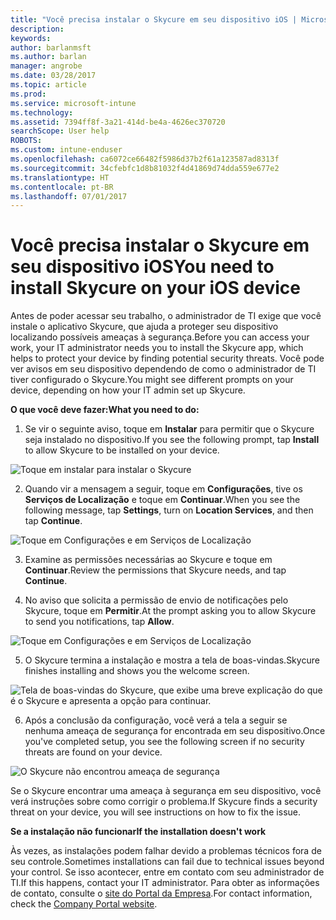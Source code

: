 ```yaml
---
title: "Você precisa instalar o Skycure em seu dispositivo iOS | Microsoft Docs"
description: 
keywords: 
author: barlanmsft
ms.author: barlan
manager: angrobe
ms.date: 03/28/2017
ms.topic: article
ms.prod: 
ms.service: microsoft-intune
ms.technology: 
ms.assetid: 7394ff8f-3a21-414d-be4a-4626ec370720
searchScope: User help
ROBOTS: 
ms.custom: intune-enduser
ms.openlocfilehash: ca6072ce66482f5986d37b2f61a123587ad8313f
ms.sourcegitcommit: 34cfebfc1d8b81032f4d41869d74dda559e677e2
ms.translationtype: HT
ms.contentlocale: pt-BR
ms.lasthandoff: 07/01/2017
---
```

# <span data-ttu-id="1ca05-102">Você precisa instalar o Skycure em seu dispositivo iOS</span><span class="sxs-lookup"><span data-stu-id="1ca05-102">You need to install Skycure on your iOS device</span></span>
<a id="you-need-to-install-skycure-on-your-ios-device" class="xliff"></a>

<span data-ttu-id="1ca05-103">Antes de poder acessar seu trabalho, o administrador de TI exige que você instale o aplicativo Skycure, que ajuda a proteger seu dispositivo localizando possíveis ameaças à segurança.</span><span class="sxs-lookup"><span data-stu-id="1ca05-103">Before you can access your work, your IT administrator needs you to install the Skycure app, which helps to protect your device by finding potential security threats.</span></span> <span data-ttu-id="1ca05-104">Você pode ver avisos em seu dispositivo dependendo de como o administrador de TI tiver configurado o Skycure.</span><span class="sxs-lookup"><span data-stu-id="1ca05-104">You might see different prompts on your device, depending on how your IT admin set up Skycure.</span></span>

<span data-ttu-id="1ca05-105">**O que você deve fazer:**</span><span class="sxs-lookup"><span data-stu-id="1ca05-105">**What you need to do:**</span></span>

1.  <span data-ttu-id="1ca05-106">Se vir o seguinte aviso, toque em **Instalar** para permitir que o Skycure seja instalado no dispositivo.</span><span class="sxs-lookup"><span data-stu-id="1ca05-106">If you see the following prompt, tap **Install** to allow Skycure to be installed on your device.</span></span>

  ![Toque em instalar para instalar o Skycure](./media/ios-mtd-install-app-request.png)

2. <span data-ttu-id="1ca05-108">Quando vir a mensagem a seguir, toque em **Configurações**, tive os **Serviços de Localização** e toque em **Continuar**.</span><span class="sxs-lookup"><span data-stu-id="1ca05-108">When you see the following message, tap **Settings**, turn on **Location Services**, and then tap **Continue**.</span></span>

  ![Toque em Configurações e em Serviços de Localização](./media/ios-skycure-allow-location-services.png)

3. <span data-ttu-id="1ca05-110">Examine as permissões necessárias ao Skycure e toque em **Continuar**.</span><span class="sxs-lookup"><span data-stu-id="1ca05-110">Review the permissions that Skycure needs, and tap **Continue**.</span></span>

4. <span data-ttu-id="1ca05-111">No aviso que solicita a permissão de envio de notificações pelo Skycure, toque em **Permitir**.</span><span class="sxs-lookup"><span data-stu-id="1ca05-111">At the prompt asking you to allow Skycure to send you notifications, tap **Allow**.</span></span>

  ![Toque em Configurações e em Serviços de Localização](./media/ios-skycure-allow-notifications.png)

5. <span data-ttu-id="1ca05-113">O Skycure termina a instalação e mostra a tela de boas-vindas.</span><span class="sxs-lookup"><span data-stu-id="1ca05-113">Skycure finishes installing and shows you the welcome screen.</span></span>

  ![Tela de boas-vindas do Skycure, que exibe uma breve explicação do que é o Skycure e apresenta a opção para continuar.](./media/ios-skycure-welcome-screen.png)

6. <span data-ttu-id="1ca05-115">Após a conclusão da configuração, você verá a tela a seguir se nenhuma ameaça de segurança for encontrada em seu dispositivo.</span><span class="sxs-lookup"><span data-stu-id="1ca05-115">Once you've completed setup, you see the following screen if no security threats are found on your device.</span></span>

  ![O Skycure não encontrou ameaça de segurança](./media/ios-skycure-no-threats-found.png)

<span data-ttu-id="1ca05-117">Se o Skycure encontrar uma ameaça à segurança em seu dispositivo, você verá instruções sobre como corrigir o problema.</span><span class="sxs-lookup"><span data-stu-id="1ca05-117">If Skycure finds a security threat on your device, you will see instructions on how to fix the issue.</span></span>

<span data-ttu-id="1ca05-118">**Se a instalação não funcionar**</span><span class="sxs-lookup"><span data-stu-id="1ca05-118">**If the installation doesn't work**</span></span>

<span data-ttu-id="1ca05-119">Às vezes, as instalações podem falhar devido a problemas técnicos fora de seu controle.</span><span class="sxs-lookup"><span data-stu-id="1ca05-119">Sometimes installations can fail due to technical issues beyond your control.</span></span> <span data-ttu-id="1ca05-120">Se isso acontecer, entre em contato com seu administrador de TI.</span><span class="sxs-lookup"><span data-stu-id="1ca05-120">If this happens, contact your IT administrator.</span></span> <span data-ttu-id="1ca05-121">Para obter as informações de contato, consulte o [site do Portal da Empresa](http://portal.manage.microsoft.com).</span><span class="sxs-lookup"><span data-stu-id="1ca05-121">For contact information, check the [Company Portal website](http://portal.manage.microsoft.com).</span></span>

